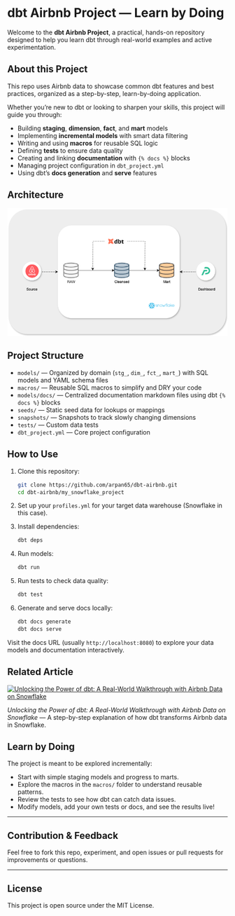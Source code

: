 # dbt Airbnb Project — Learn by Doing

Welcome to the **dbt Airbnb Project**, a practical, hands-on repository designed to help you learn dbt through real-world examples and active experimentation.

## About this Project

This repo uses Airbnb data to showcase common dbt features and best practices, organized as a step-by-step, learn-by-doing application.

Whether you’re new to dbt or looking to sharpen your skills, this project will guide you through:

- Building **staging**, **dimension**, **fact**, and **mart** models  
- Implementing **incremental models** with smart data filtering  
- Writing and using **macros** for reusable SQL logic  
- Defining **tests** to ensure data quality  
- Creating and linking **documentation** with `{% docs %}` blocks  
- Managing project configuration in `dbt_project.yml`  
- Using dbt’s **docs generation** and **serve** features 

## Architecture

![DBT Airbnb Architecture](diagrams/dbt-airbnb-architecture.drawio.png) 

## Project Structure

- `models/` — Organized by domain (`stg_`, `dim_`, `fct_`, `mart_`) with SQL models and YAML schema files  
- `macros/` — Reusable SQL macros to simplify and DRY your code  
- `models/docs/` — Centralized documentation markdown files using dbt `{% docs %}` blocks  
- `seeds/` — Static seed data for lookups or mappings  
- `snapshots/` — Snapshots to track slowly changing dimensions  
- `tests/` — Custom data tests  
- `dbt_project.yml` — Core project configuration  

## How to Use

1. Clone this repository:

   ```bash
   git clone https://github.com/arpan65/dbt-airbnb.git
   cd dbt-airbnb/my_snowflake_project
   ```

2. Set up your `profiles.yml` for your target data warehouse (Snowflake in this case).

3. Install dependencies:

   ```bash
   dbt deps
   ```

4. Run models:

   ```bash
   dbt run
   ```

5. Run tests to check data quality:

   ```bash
   dbt test
   ```

6. Generate and serve docs locally:

   ```bash
   dbt docs generate
   dbt docs serve
   ```

Visit the docs URL (usually `http://localhost:8080`) to explore your data models and documentation interactively.

## Related Article

[![Unlocking the Power of dbt: A Real-World Walkthrough with Airbnb Data on Snowflake](./path/to/your-screenshot.png)](https://medium.com/@arpandas65/unlocking-the-power-of-dbt-a-real-world-walkthrough-with-airbnb-data-on-snowflake-213fdb27d7ca)

*Unlocking the Power of dbt: A Real-World Walkthrough with Airbnb Data on Snowflake* — A step-by-step explanation of how dbt transforms Airbnb data in Snowflake.

## Learn by Doing

The project is meant to be explored incrementally:

- Start with simple staging models and progress to marts.  
- Explore the macros in the `macros/` folder to understand reusable patterns.  
- Review the tests to see how dbt can catch data issues.  
- Modify models, add your own tests or docs, and see the results live!

---

## Contribution & Feedback

Feel free to fork this repo, experiment, and open issues or pull requests for improvements or questions.

---

## License

This project is open source under the MIT License.
